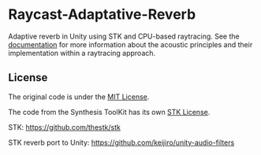# Raycast-Adaptative-Reverb
Adaptive reverb in Unity using STK and CPU-based raytracing.
See the [documentation](./docs/Adaptive_Reverberation_in_Unity_Games-Albert_Madrenys.pdf) for more information about
the acoustic principles and their implementation within a raytracing approach.

## License

The original code is under the [MIT License](./LICENSE).

The code from the Synthesis ToolKit has its own [STK License](./LICENSE-STK).

STK:
https://github.com/thestk/stk

STK reverb port to Unity:
https://github.com/keijiro/unity-audio-filters

